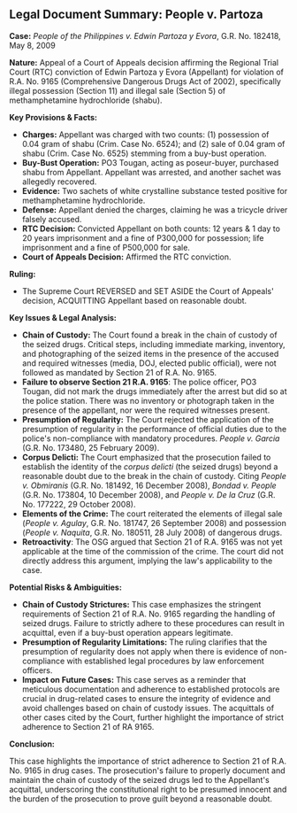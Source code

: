 ## Legal Document Summary: People v. Partoza

**Case:** *People of the Philippines v. Edwin Partoza y Evora*, G.R. No. 182418, May 8, 2009

**Nature:** Appeal of a Court of Appeals decision affirming the Regional Trial Court (RTC) conviction of Edwin Partoza y Evora (Appellant) for violation of R.A. No. 9165 (Comprehensive Dangerous Drugs Act of 2002), specifically illegal possession (Section 11) and illegal sale (Section 5) of methamphetamine hydrochloride (shabu).

**Key Provisions & Facts:**

*   **Charges:** Appellant was charged with two counts: (1) possession of 0.04 gram of shabu (Crim. Case No. 6524); and (2) sale of 0.04 gram of shabu (Crim. Case No. 6525) stemming from a buy-bust operation.
*   **Buy-Bust Operation:** PO3 Tougan, acting as poseur-buyer, purchased shabu from Appellant. Appellant was arrested, and another sachet was allegedly recovered.
*   **Evidence:** Two sachets of white crystalline substance tested positive for methamphetamine hydrochloride.
*   **Defense:** Appellant denied the charges, claiming he was a tricycle driver falsely accused.
*   **RTC Decision:** Convicted Appellant on both counts: 12 years & 1 day to 20 years imprisonment and a fine of P300,000 for possession; life imprisonment and a fine of P500,000 for sale.
*   **Court of Appeals Decision:** Affirmed the RTC conviction.

**Ruling:**
* The Supreme Court REVERSED and SET ASIDE the Court of Appeals' decision, ACQUITTING Appellant based on reasonable doubt.

**Key Issues & Legal Analysis:**

*   **Chain of Custody:** The Court found a break in the chain of custody of the seized drugs. Critical steps, including immediate marking, inventory, and photographing of the seized items in the presence of the accused and required witnesses (media, DOJ, elected public official), were not followed as mandated by Section 21 of R.A. No. 9165.
*   **Failure to observe Section 21 R.A. 9165**: The police officer, PO3 Tougan, did not mark the drugs immediately after the arrest but did so at the police station. There was no inventory or photograph taken in the presence of the appellant, nor were the required witnesses present.
*   **Presumption of Regularity:** The Court rejected the application of the presumption of regularity in the performance of official duties due to the police's non-compliance with mandatory procedures. *People v. Garcia* (G.R. No. 173480, 25 February 2009).
*   **Corpus Delicti:** The Court emphasized that the prosecution failed to establish the identity of the *corpus delicti* (the seized drugs) beyond a reasonable doubt due to the break in the chain of custody. Citing *People v. Obmiranis* (G.R. No. 181492, 16 December 2008), *Bondad v. People* (G.R. No. 173804, 10 December 2008), and *People v. De la Cruz* (G.R. No. 177222, 29 October 2008).
*   **Elements of the Crime:** The court reiterated the elements of illegal sale (*People v. Agulay*, G.R. No. 181747, 26 September 2008) and possession (*People v. Naquita*, G.R. No. 180511, 28 July 2008) of dangerous drugs.
*   **Retroactivity**: The OSG argued that Section 21 of R.A. 9165 was not yet applicable at the time of the commission of the crime. The court did not directly address this argument, implying the law's applicability to the case.

**Potential Risks & Ambiguities:**

*   **Chain of Custody Strictures:** This case emphasizes the stringent requirements of Section 21 of R.A. No. 9165 regarding the handling of seized drugs. Failure to strictly adhere to these procedures can result in acquittal, even if a buy-bust operation appears legitimate.
*   **Presumption of Regularity Limitations:** The ruling clarifies that the presumption of regularity does not apply when there is evidence of non-compliance with established legal procedures by law enforcement officers.
*   **Impact on Future Cases:** This case serves as a reminder that meticulous documentation and adherence to established protocols are crucial in drug-related cases to ensure the integrity of evidence and avoid challenges based on chain of custody issues. The acquittals of other cases cited by the Court, further highlight the importance of strict adherence to Section 21 of RA 9165.

**Conclusion:**

This case highlights the importance of strict adherence to Section 21 of R.A. No. 9165 in drug cases. The prosecution's failure to properly document and maintain the chain of custody of the seized drugs led to the Appellant's acquittal, underscoring the constitutional right to be presumed innocent and the burden of the prosecution to prove guilt beyond a reasonable doubt.
